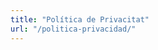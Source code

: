 ```yaml
---
title: "Política de Privacitat"
url: "/politica-privacidad/"
---
```


<script id="CookieDeclaration" src="https://consent.cookiebot.com/52804cf2-5e0d-4a26-b55c-35a6de04e9d1/cd.js" type="text/javascript" async></script>
